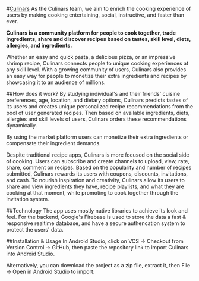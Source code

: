 #[Culinars](http://www.culinarsapp.com)
As the Culinars team, we aim to enrich the cooking experience of users by making cooking entertaining, social, instructive, and faster than ever. 

**Culinars is a community platform for people to cook together, trade ingredients, share and discover recipes based on tastes, skill level, diets, allergies, and ingredients.**

Whether an easy and quick pasta, a delicious pizza, or an impressive shrimp recipe, Culinars connects people to unique cooking experiences at any skill level. ​With a growing community of users, Culinars also provides an easy way for people to monetize their extra ingredients and recipes by showcasing it to an audience of millions.

##How does it work?
By studying individual's and their friends' cuisine preferences, age, location, and dietary options, Culinars predicts tastes of its users and creates unique personalized recipe recommendations from the pool of user generated recipes. Then based on available ingredients, diets, allergies and skill levels of users, Culinars orders these recommendations dynamically.

By using the market platform users can monetize their extra ingredients or compensate their ingredient demands.

Despite traditional recipe apps, Culinars is more focused on the social side of cooking. Users can subscribe and create channels to upload, view, rate, share, comment on recipes. Based on the popularity and number of recipes submitted, Culinars rewards its users with coupons, discounts, invitations, and cash. To nourish inspiration and creativity, Culinars allow its users to share and view ingredients they have, recipe playlists, and what they are cooking at that moment,  while promoting to cook together through the invitation system. 

##Technology
The app uses mostly native libraries to achieve its look and feel. For the backend, Google's Firebase is used to store the data a fast & responsive realtime database, and have a secure authencation system to protect the users' data. 

##Installation & Usage
In Android Studio, click on VCS -> Checkout from Version Control -> GitHub, then paste the repository link to import Culinars into Android Studio.

Alternatively, you can download the project as a zip file, extract it, then File -> Open in Android Studio to import.
